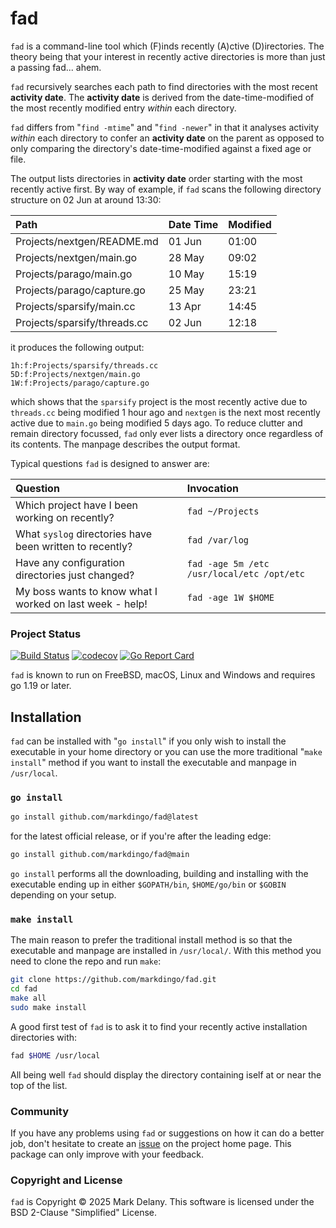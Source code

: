 # fad

`fad` is a command-line tool which (F)inds recently (A)ctive (D)irectories. The theory
being that your interest in recently active directories is more than just a passing
fad... ahem.

`fad` recursively searches each path to find directories with the most recent **activity
date**.  The **activity date** is derived from the date-time-modified of the most recently
modified entry *within* each directory.

`fad` differs from "`find -mtime`" and "`find -newer`" in that it analyses activity
*within* each directory to confer an **activity date** on the parent as opposed to only
comparing the directory's date-time-modified against a fixed age or file.

The output lists directories in **activity date** order starting with the most recently
active first. By way of example, if `fad` scans the following directory structure on
02 Jun at around 13:30:

| Path | Date Time | Modified |
| :---------- | ------ | ----------- |
| Projects/nextgen/README.md | 01 Jun | 01:00 |
| Projects/nextgen/main.go | 28 May | 09:02 |
| Projects/parago/main.go | 10 May | 15:19 |
| Projects/parago/capture.go | 25 May | 23:21 |
| Projects/sparsify/main.cc | 13 Apr | 14:45 |
| Projects/sparsify/threads.cc | 02 Jun | 12:18 |

it produces the following output:

```cat
1h:f:Projects/sparsify/threads.cc
5D:f:Projects/nextgen/main.go
1W:f:Projects/parago/capture.go
```

which shows that the `sparsify` project is the most recently active due to `threads.cc`
being modified 1 hour ago and `nextgen` is the next most recently active due to `main.go`
being modified 5 days ago. To reduce clutter and remain directory focussed, `fad` only ever
lists a directory once regardless of its contents. The manpage describes the output
format.

Typical questions `fad` is designed to answer are:

| Question | Invocation
| :---- | :---------
| Which project have I been working on recently? | `fad ~/Projects`
| What `syslog` directories have been written to recently? | `fad /var/log`
| Have any configuration directories just changed? | `fad -age 5m /etc /usr/local/etc /opt/etc`
| My boss wants to know what I worked on last week - help! | `fad -age 1W $HOME`

### Project Status

[![Build Status](https://github.com/markdingo/fad/actions/workflows/go.yml/badge.svg)](https://github.com/markdingo/fad/actions/workflows/go.yml)
[![codecov](https://codecov.io/gh/markdingo/fad/branch/main/graph/badge.svg)](https://codecov.io/gh/markdingo/fad)
[![Go Report Card](https://goreportcard.com/badge/github.com/markdingo/fad)](https://goreportcard.com/report/github.com/markdingo/fad)

`fad` is known to run on FreeBSD, macOS, Linux and Windows and requires go 1.19 or later.

## Installation

`fad` can be installed with "`go install`" if you only wish to install the executable in
your home directory or you can use the more traditional "`make install`" method if you want
to install the executable and manpage in `/usr/local`.

### `go install`

```bash
go install github.com/markdingo/fad@latest
```
for the latest official release, or if you're after the leading edge:

```bash
go install github.com/markdingo/fad@main
```

`go install` performs all the downloading, building and installing with the executable
ending up in either `$GOPATH/bin`, `$HOME/go/bin` or `$GOBIN` depending on your setup.

### `make install`

The main reason to prefer the traditional install method is so that the executable and
manpage are installed in `/usr/local/`. With this method you need to clone the repo and
run `make`:

```bash
git clone https://github.com/markdingo/fad.git
cd fad
make all
sudo make install
```

A good first test of `fad` is to ask it to find your recently active installation
directories with:


```bash
fad $HOME /usr/local
```

All being well `fad` should display the directory containing iself at or near the top of
the list.

### Community

If you have any problems using `fad` or suggestions on how it can do a better job,
don't hesitate to create an [issue](https://github.com/markdingo/fad/issues) on
the project home page. This package can only improve with your feedback.

### Copyright and License

`fad` is Copyright :copyright: 2025 Mark Delany. This software is licensed under the
BSD 2-Clause "Simplified" License.
